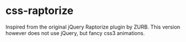 # css-raptorize
Inspired from the original jQuery Raptorize plugin by ZURB. This version however does not use jQuery, but fancy css3 animations.
